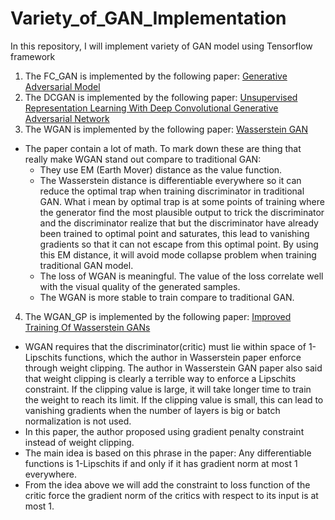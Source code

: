# Variety_of_GAN_Implementation
In this repository, I will implement variety of GAN model using Tensorflow framework

1. The FC_GAN is implemented by the following paper: [Generative Adversarial Model](https://arxiv.org/abs/1406.2661)
2. The DCGAN is implemented by the following paper: [Unsupervised Representation Learning With Deep Convolutional Generative Adversarial Network](https://arxiv.org/abs/1511.06434)
3. The WGAN is implemented by the following paper: [Wasserstein GAN](https://arxiv.org/abs/1701.07875)
- The paper contain a lot of math. To mark down these are thing that really make WGAN stand out compare to traditional GAN:
  + They use EM (Earth Mover) distance as the value function.
  + The Wasserstein distance is differentiable everywhere so it can reduce the optimal trap when training discriminator in traditional GAN. What i mean by optimal trap is at some points of training where the generator find the most plausible output to trick the discriminator and the discriminator realize that but the discriminator have already been trained to optimal point and saturates, this lead to vanishing gradients so that it can not escape from this optimal point. By using this EM distance, it will avoid mode collapse problem when training traditional GAN model.
  + The loss of WGAN is meaningful. The value of the loss correlate well with the visual quality of the generated samples.
  + The WGAN is more stable to train compare to traditional GAN.
4.  The WGAN_GP is implemented by the following paper: [Improved Training Of Wasserstein GANs](https://arxiv.org/abs/1704.00028)
  + WGAN requires that the discriminator(critic) must lie within space of 1-Lipschits functions, which the author in Wasserstein paper enforce through weight clipping. The author in Wasserstein GAN paper also said that weight clipping is clearly a terrible way to enforce a Lipschits constraint. If the clipping value is large, it will take longer time to train the weight to reach its limit. If the clipping value is small, this can lead to vanishing gradients when the number of layers is big or batch normalization is not used.
  + In this paper, the author proposed using gradient penalty constraint instead of weight clipping.
  + The main idea is based on this phrase in the paper: Any differentiable functions is 1-Lipschits if and only if it has gradient norm at most 1 everywhere.
  + From the idea above we will add the constraint to loss function of the critic force the gradient norm of the critics with respect to its input is at most 1.